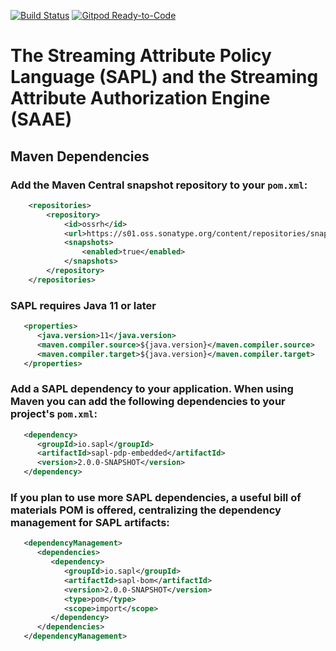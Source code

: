 [![Build Status](https://github.com/heutelbeck/sapl-policy-engine/workflows/build/badge.svg)](https://github.com/heutelbeck/sapl-policy-engine/actions)
[![Gitpod Ready-to-Code](https://img.shields.io/badge/Gitpod-Ready--to--Code-blue?logo=gitpod)](https://gitpod.io/#https://github.com/heutelbeck/sapl-policy-engine) 

# The Streaming Attribute Policy Language (SAPL) and the Streaming Attribute Authorization Engine (SAAE)



## Maven Dependencies

### Add the Maven Central snapshot repository to your `pom.xml`:

```xml
	<repositories>
		<repository>
			<id>ossrh</id>
			<url>https://s01.oss.sonatype.org/content/repositories/snapshots</url>
			<snapshots>
				<enabled>true</enabled>
			</snapshots>
		</repository>
	</repositories>
```

### SAPL requires Java 11 or later

```xml
   <properties>
      <java.version>11</java.version>
      <maven.compiler.source>${java.version}</maven.compiler.source>
      <maven.compiler.target>${java.version}</maven.compiler.target>
   </properties>
```

### Add a SAPL dependency to your application. When using Maven you can add the following dependencies to your project's `pom.xml`:

```xml
   <dependency>
      <groupId>io.sapl</groupId>
      <artifactId>sapl-pdp-embedded</artifactId>
      <version>2.0.0-SNAPSHOT</version>
   </dependency>
```

### If you plan to use more SAPL dependencies, a useful bill of materials POM is offered, centralizing the dependency management for SAPL artifacts:

```xml
   <dependencyManagement>
      <dependencies>
         <dependency>
            <groupId>io.sapl</groupId>
            <artifactId>sapl-bom</artifactId>
            <version>2.0.0-SNAPSHOT</version>
            <type>pom</type>
            <scope>import</scope>
         </dependency>
      </dependencies>
   </dependencyManagement>
```
